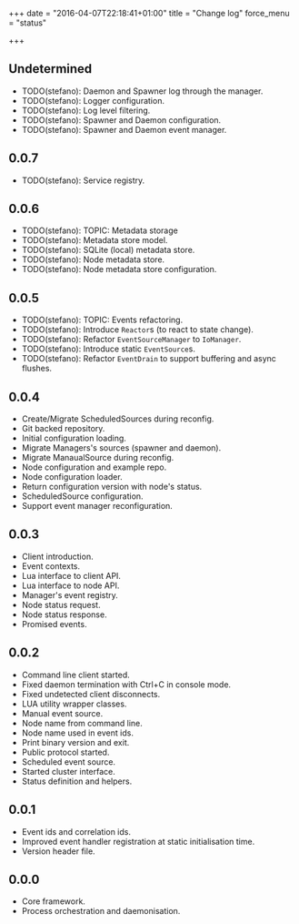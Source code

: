 +++
date = "2016-04-07T22:18:41+01:00"
title = "Change log"
force_menu = "status"

+++

Undetermined
------------
- TODO(stefano): Daemon and Spawner log through the manager.
- TODO(stefano): Logger configuration.
- TODO(stefano): Log level filtering.
- TODO(stefano): Spawner and Daemon configuration.
- TODO(stefano): Spawner and Daemon event manager.

0.0.7
-----
- TODO(stefano): Service registry.

0.0.6
-----
- TODO(stefano): TOPIC: Metadata storage
- TODO(stefano): Metadata store model.
- TODO(stefano): SQLite (local) metadata store.
- TODO(stefano): Node metadata store.
- TODO(stefano): Node metadata store configuration.

0.0.5
-----
- TODO(stefano): TOPIC: Events refactoring.
- TODO(stefano): Introduce `Reactor`s (to react to state change).
- TODO(stefano): Refactor `EventSourceManager` to `IoManager`.
- TODO(stefano): Introduce static `EventSource`s.
- TODO(stefano): Refactor `EventDrain` to support buffering and async flushes.

0.0.4
-----
- Create/Migrate ScheduledSources during reconfig.
- Git backed repository.
- Initial configuration loading.
- Migrate Managers's sources (spawner and daemon).
- Migrate ManaualSource during reconfig.
- Node configuration and example repo.
- Node configuration loader.
- Return configuration version with node's status.
- ScheduledSource configuration.
- Support event manager reconfiguration.

0.0.3
-----
- Client introduction.
- Event contexts.
- Lua interface to client API.
- Lua interface to node API.
- Manager's event registry.
- Node status request.
- Node status response.
- Promised events.

0.0.2
-----
- Command line client started.
- Fixed daemon termination with Ctrl+C in console mode.
- Fixed undetected client disconnects.
- LUA utility wrapper classes.
- Manual event source.
- Node name from command line.
- Node name used in event ids.
- Print binary version and exit.
- Public protocol started.
- Scheduled event source.
- Started cluster interface.
- Status definition and helpers.

0.0.1
-----
- Event ids and correlation ids.
- Improved event handler registration at static initialisation time.
- Version header file.

0.0.0
-----
- Core framework.
- Process orchestration and daemonisation.
